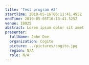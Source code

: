 ```yaml
---
title: 'Test program #2'
startTime: 2019-05-16T06:11:41.495Z
endTime: 2019-05-05T16:13:41.525Z
venue: IB025
abstract: Lorem ipsum dolor sit amet
presenter:
  fullName: John Doe
  organization: Cogito
  picture: ../pictures/cogito.jpg
  region: N/A
  role: N/A
---
```


